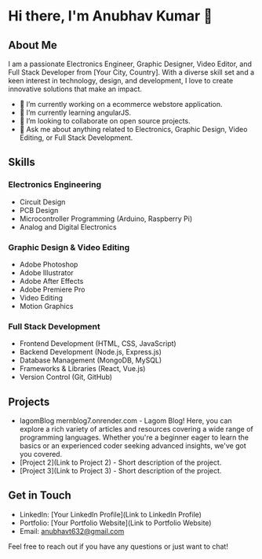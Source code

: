 # Hi there, I'm Anubhav Kumar 👋

## About Me
I am a passionate Electronics Engineer, Graphic Designer, Video Editor, and Full Stack Developer from [Your City, Country]. With a diverse skill set and a keen interest in technology, design, and development, I love to create innovative solutions that make an impact.

- 🔭 I’m currently working on a ecommerce webstore application.
- 🌱 I’m currently learning angularJS.
- 👯 I’m looking to collaborate on open source projects.
- 💬 Ask me about anything related to Electronics, Graphic Design, Video Editing, or Full Stack Development.

## Skills

### Electronics Engineering
- Circuit Design
- PCB Design
- Microcontroller Programming (Arduino, Raspberry Pi)
- Analog and Digital Electronics

### Graphic Design & Video Editing
- Adobe Photoshop
- Adobe Illustrator
- Adobe After Effects
- Adobe Premiere Pro
- Video Editing
- Motion Graphics

### Full Stack Development
- Frontend Development (HTML, CSS, JavaScript)
- Backend Development (Node.js, Express.js)
- Database Management (MongoDB, MySQL)
- Frameworks & Libraries (React, Vue.js)
- Version Control (Git, GitHub)

## Projects
- lagomBlog mernblog7.onrender.com - Lagom Blog! Here, you can explore a rich variety of articles and resources covering a wide range of programming languages. Whether you're a beginner eager to learn the basics or an experienced coder seeking advanced insights, we've got you covered.
- [Project 2](Link to Project 2) - Short description of the project.
- [Project 3](Link to Project 3) - Short description of the project.

## Get in Touch
- LinkedIn: [Your LinkedIn Profile](Link to LinkedIn Profile)
- Portfolio: [Your Portfolio Website](Link to Portfolio Website)
- Email: anubhavt632@gmail.com

Feel free to reach out if you have any questions or just want to chat!

